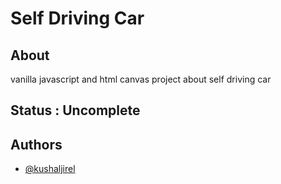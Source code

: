
# Self Driving Car

## About

vanilla javascript and html canvas project about self driving car

## Status : Uncomplete


## Authors

- [@kushaljirel](https://www.github.com/kushaljirel)

